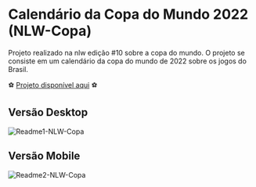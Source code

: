<h1 align:"center">Calendário da Copa do Mundo 2022 (NLW-Copa)</h1>

<p>Projeto realizado na nlw edição #10 sobre a copa do mundo. O projeto se consiste em um calendário da copa do mundo de 2022 sobre os jogos do Brasil. </p>

:soccer: <a href="https://lucasn5.github.io/NLW-Copa/"> Projeto disponível aqui</a> ⚽

<h2>Versão Desktop </h2>

![Readme1-NLW-Copa](https://github.com/LucasN5/NLW-Copa/assets/88800411/7b064bc8-fd38-4781-90f4-3b67ad830d1a)

<h2>Versão Mobile</h2>

![Readme2-NLW-Copa](https://github.com/LucasN5/NLW-Copa/assets/88800411/756dd7bb-6ffa-4dce-9fc1-834cdf3af560)



